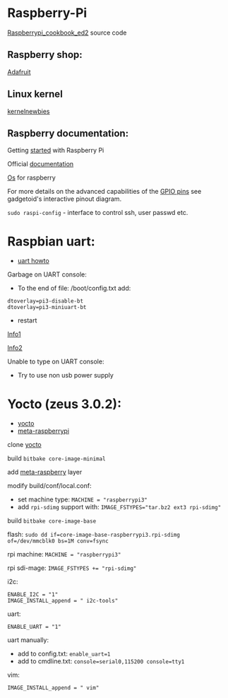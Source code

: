 # Raspberry-Pi

[Raspberrypi_cookbook_ed2](https://github.com/simonmonk/raspberrypi_cookbook_ed2) source code

## Raspberry shop:

[Adafruit](https://www.adafruit.com/)

## Linux kernel

[kernelnewbies](https://kernelnewbies.org/)

## Raspberry documentation:
Getting [started](https://projects.raspberrypi.org/en/pathways/getting-started-with-raspberry-pi) with Raspberry Pi

Official [documentation](https://www.raspberrypi.org/documentation/)

[Os](https://www.raspberrypi.org/downloads/) for raspberry

For more details on the advanced capabilities of the [GPIO pins](https://pinout.xyz/) see gadgetoid's interactive pinout diagram.

`sudo raspi-config` - interface to control ssh, user passwd etc. 

# Raspbian uart:

- [uart howto](https://elinux.org/RPi_Serial_Connection)

Garbage on UART console:

- To the end of file: /boot/config.txt add:
```
dtoverlay=pi3-disable-bt
dtoverlay=pi3-miniuart-bt
```
- restart

[Info1](https://openenergymonitor.org/forum-archive/node/12311.html)

[Info2](https://raspberrypi.stackexchange.com/questions/45007/garbage-on-raspberry-pi-console)

Unable to type on UART console:

- Try to use non usb power supply

# Yocto (zeus 3.0.2):

- [yocto](https://www.yoctoproject.org/)
- [meta-raspberrypi](https://meta-raspberrypi.readthedocs.io/en/latest/index.html)

clone [yocto](https://www.yoctoproject.org/software-overview/downloads/)

build `bitbake core-image-minimal`

add [meta-raspberry](http://layers.openembedded.org/layerindex/branch/master/layer/meta-raspberrypi/) layer

modify build/conf/local.conf:
 - set machine type: `MACHINE = "raspberrypi3"`
 - add `rpi-sdimg` support with: `IMAGE_FSTYPES="tar.bz2 ext3 rpi-sdimg"`
 
build `bitbake core-image-base`

flash: `sudo dd if=core-image-base-raspberrypi3.rpi-sdimg of=/dev/mmcblk0 bs=1M conv=fsync`

rpi machine: `MACHINE = "raspberrypi3"`

rpi sdi-mage: `IMAGE_FSTYPES += "rpi-sdimg"`

i2c:
```
ENABLE_I2C = "1"
IMAGE_INSTALL_append = " i2c-tools"
```

uart:
```
ENABLE_UART = "1"
```

uart manually:
- add to config.txt: `enable_uart=1`
- add to cmdline.txt: `console=serial0,115200 console=tty1`

vim:
```
IMAGE_INSTALL_append = " vim"
```
